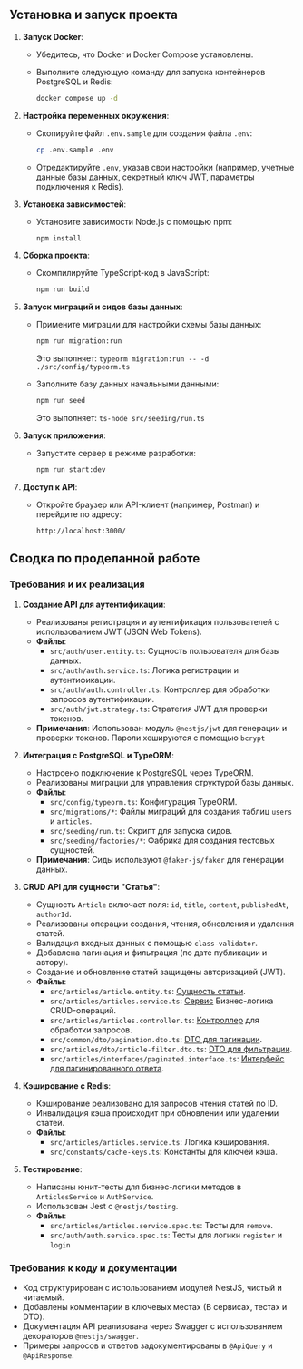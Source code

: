 ## Установка и запуск проекта

1. **Запуск Docker**:
   - Убедитесь, что Docker и Docker Compose установлены.
   - Выполните следующую команду для запуска контейнеров PostgreSQL и Redis:

     ```bash
     docker compose up -d
     ```

2. **Настройка переменных окружения**:
   - Скопируйте файл `.env.sample` для создания файла `.env`:

     ```bash
     cp .env.sample .env
     ```

   - Отредактируйте `.env`, указав свои настройки (например, учетные данные базы данных, секретный ключ JWT, параметры подключения к Redis).

3. **Установка зависимостей**:
   - Установите зависимости Node.js с помощью npm:

     ```bash
     npm install
     ```

4. **Сборка проекта**:
   - Скомпилируйте TypeScript-код в JavaScript:

     ```bash
     npm run build
     ```

5. **Запуск миграций и сидов базы данных**:
   - Примените миграции для настройки схемы базы данных:

     ```bash
     npm run migration:run
     ```

     Это выполняет: `typeorm migration:run -- -d ./src/config/typeorm.ts`

   - Заполните базу данных начальными данными:

     ```bash
     npm run seed
     ```

     Это выполняет: `ts-node src/seeding/run.ts`

6. **Запуск приложения**:
   - Запустите сервер в режиме разработки:

     ```bash
     npm run start:dev
     ```

7. **Доступ к API**:
   - Откройте браузер или API-клиент (например, Postman) и перейдите по адресу:

     ```
     http://localhost:3000/
     ```

## Сводка по проделанной работе

### Требования и их реализация

1. **Создание API для аутентификации**:
   - Реализованы регистрация и аутентификация пользователей с использованием JWT (JSON Web Tokens).
   - **Файлы**:
     - `src/auth/user.entity.ts`: Сущность пользователя для базы данных.
     - `src/auth/auth.service.ts`: Логика регистрации и аутентификации.
     - `src/auth/auth.controller.ts`: Контроллер для обработки запросов аутентификации.
     - `src/auth/jwt.strategy.ts`: Стратегия JWT для проверки токенов.
   - **Примечания**: Использован модуль `@nestjs/jwt` для генерации и проверки токенов. Пароли хешируются с помощью `bcrypt`

2. **Интеграция с PostgreSQL и TypeORM**:
   - Настроено подключение к PostgreSQL через TypeORM.
   - Реализованы миграции для управления структурой базы данных.
   - **Файлы**:
     - `src/config/typeorm.ts`: Конфигурация TypeORM.
     - `src/migrations/*`: Файлы миграций для создания таблиц `users` и `articles`.
     - `src/seeding/run.ts`: Скрипт для запуска сидов.
     - `src/seeding/factories/*`: Фабрика для создания тестовых сущностей.
   - **Примечания**: Сиды используют `@faker-js/faker` для генерации данных.

3. **CRUD API для сущности "Статья"**:
   - Сущность `Article` включает поля: `id`, `title`, `content`, `publishedAt`, `authorId`.
   - Реализованы операции создания, чтения, обновления и удаления статей.
   - Валидация входных данных с помощью `class-validator`.
   - Добавлена пагинация и фильтрация (по дате публикации и автору).
   - Создание и обновление статей защищены авторизацией (JWT).
   - **Файлы**:
     - `src/articles/article.entity.ts`: [Сущность статьи](./src/articles/article.entity.ts).
     - `src/articles/articles.service.ts`: [Сервис](./src/articles/articles.service.ts) Бизнес-логика CRUD-операций.
     - `src/articles/articles.controller.ts`: [Контроллер](.src/articles/articles.controller.ts) для обработки запросов.
     - `src/common/dto/pagination.dto.ts`: [DTO для пагинации](./src/common/dto/pagination.dto.ts).
     - `src/articles/dto/article-filter.dto.ts`: [DTO для фильтрации](./src/articles/dto/article-filter.dto.ts).
     - `src/articles/interfaces/paginated.interface.ts`: [Интерфейс для пагинированного ответа](./src/common/interfaces/paginated.dto.ts).

4. **Кэширование с Redis**:
   - Кэширование реализовано для запросов чтения статей по ID.
   - Инвалидация кэша происходит при обновлении или удалении статей.
   - **Файлы**:
     - `src/articles/articles.service.ts`: Логика кэширования.
     - `src/constants/cache-keys.ts`: Константы для ключей кэша.

5. **Тестирование**:
   - Написаны юнит-тесты для бизнес-логики методов в `ArticlesService` и `AuthService`.
   - Использован Jest с `@nestjs/testing`.
   - **Файлы**:
     - `src/articles/articles.service.spec.ts`: Тесты для `remove`.
     - `src/auth/auth.service.spec.ts`: Тесты для логики `register` и `login`

### Требования к коду и документации

- Код структурирован с использованием модулей NestJS, чистый и читаемый.
- Добавлены комментарии в ключевых местах (В сервисах, тестах и DTO).
- Документация API реализована через Swagger с использованием декораторов `@nestjs/swagger`.
- Примеры запросов и ответов задокументированы в `@ApiQuery` и `@ApiResponse`.
